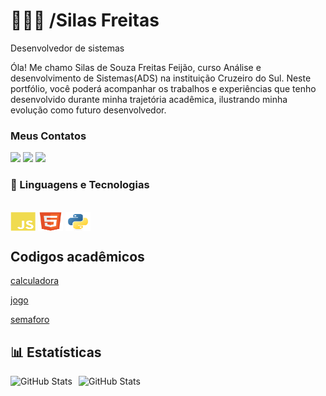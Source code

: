 # 👩🏻‍💻 /Silas Freitas

Desenvolvedor de sistemas

Óla! Me chamo Silas de Souza Freitas Feijão, curso Análise e desenvolvimento de Sistemas(ADS) na instituição Cruzeiro do Sul.
Neste portfólio, você poderá acompanhar os trabalhos e experiências que tenho desenvolvido durante minha trajetória acadêmica, ilustrando minha evolução como futuro desenvolvedor.

### Meus Contatos

 <div> 

   <a href="[(https://www.instagram.com/silas_sfreitas/?next=%2F)]?igsh=MThtM2dzZG52bGU5cw%3D%3D&utm_source=qr" target="_blank"><img src="https://img.shields.io/badge/-Instagram-%23E4405F?style=for-the-badge&logo=instagram&logoColor=white" target="_blank"></a>
  <a href = "mailto:silasfeijao835@gmail.com"><img src="https://img.shields.io/badge/-Gmail-%23333?style=for-the-badge&logo=gmail&logoColor=white" target="_blank"></a>
  <a href="www.linkedin.com/in/silas-freitas-986428266" target="_blank"><img src="https://img.shields.io/badge/-LinkedIn-%230077B5?style=for-the-badge&logo=linkedin&logoColor=white" target="_blank"></a> 
  
</div>

### 🤖 Linguagens e Tecnologias

<div style="display: inline_block"><br>
  <img align="center" alt="renata-Js" height="30" width="40" src="https://raw.githubusercontent.com/devicons/devicon/master/icons/javascript/javascript-plain.svg">
  <img align="center" alt="renata-HTML" height="30" width="40" src="https://raw.githubusercontent.com/devicons/devicon/master/icons/html5/html5-original.svg">
  <img align="center" alt="renata-Python" height="30" width="40" src="https://raw.githubusercontent.com/devicons/devicon/master/icons/python/python-original.svg">
</div>



## Codigos acadêmicos 
[calculadora](https://github.com/Renatatxr19/Renatatxr19/tree/main/portfolio/acad%C3%AAmicos/calculadora.js)

[jogo](https://github.com/Renatatxr19/Renatatxr19/tree/main/portfolio/acad%C3%AAmicos/jogo.js)

[semaforo](https://github.com/Renatatxr19/Renatatxr19/tree/main/portfolio/acad%C3%AAmicos/semaforo.js)

## 📊 Estatísticas

<p>
  <img 
    align="left" 
    alt="GitHub Stats" 
    height="190" 
    style="padding-right: 10px;" 
    src="https://github-readme-stats.vercel.app/api?username=Renatatxr19&show_icons=true&theme=tokyonight&include_all_commits=true&locale=pt-br" 
  />

<img 
      align="left" 
      alt="GitHub Stats" 
      height="190" 
      src="https://github-readme-stats.vercel.app/api/top-langs/?username=Renatatxr19&theme=tokyonight&layout=compact&custom_title=Tecnologias&langs_count=9" 
  />

</p>
